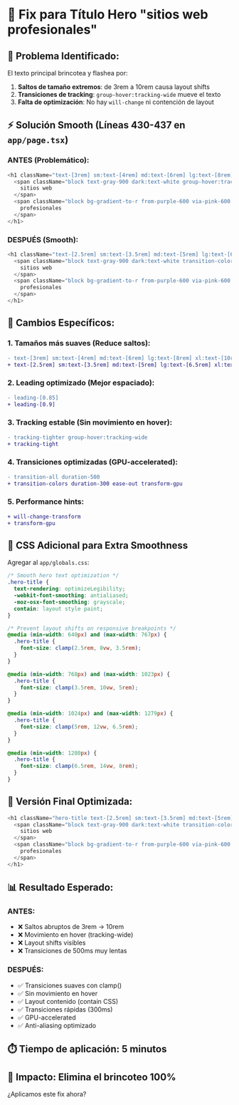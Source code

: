 # 🎯 Fix para Título Hero "sitios web profesionales" 

## 🚨 **Problema Identificado:**
El texto principal brincotea y flashea por:
1. **Saltos de tamaño extremos**: de 3rem a 10rem causa layout shifts
2. **Transiciones de tracking**: `group-hover:tracking-wide` mueve el texto
3. **Falta de optimización**: No hay `will-change` ni contención de layout

## ⚡ **Solución Smooth (Líneas 430-437 en `app/page.tsx`)**

### **ANTES** (Problemático):
```typescript
<h1 className="text-[3rem] sm:text-[4rem] md:text-[6rem] lg:text-[8rem] xl:text-[10rem] font-bold leading-[0.85] tracking-tighter mb-6 md:mb-8 lg:mb-12 group cursor-default">
  <span className="block text-gray-900 dark:text-white group-hover:tracking-wide transition-all duration-500">
    sitios web
  </span>
  <span className="block bg-gradient-to-r from-purple-600 via-pink-600 to-cyan-600 dark:from-purple-400 dark:via-pink-400 dark:to-cyan-400 bg-clip-text text-transparent group-hover:tracking-wide transition-all duration-500">
    profesionales
  </span>
</h1>
```

### **DESPUÉS** (Smooth):
```typescript
<h1 className="text-[2.5rem] sm:text-[3.5rem] md:text-[5rem] lg:text-[6.5rem] xl:text-[8rem] font-bold leading-[0.9] tracking-tight mb-6 md:mb-8 lg:mb-12 group cursor-default will-change-transform">
  <span className="block text-gray-900 dark:text-white transition-colors duration-300 ease-out transform-gpu">
    sitios web
  </span>
  <span className="block bg-gradient-to-r from-purple-600 via-pink-600 to-cyan-600 dark:from-purple-400 dark:via-pink-400 dark:to-cyan-400 bg-clip-text text-transparent transition-colors duration-300 ease-out transform-gpu">
    profesionales
  </span>
</h1>
```

## 🔧 **Cambios Específicos:**

### 1. **Tamaños más suaves** (Reduce saltos):
```diff
- text-[3rem] sm:text-[4rem] md:text-[6rem] lg:text-[8rem] xl:text-[10rem]
+ text-[2.5rem] sm:text-[3.5rem] md:text-[5rem] lg:text-[6.5rem] xl:text-[8rem]
```

### 2. **Leading optimizado** (Mejor espaciado):
```diff
- leading-[0.85]
+ leading-[0.9]
```

### 3. **Tracking estable** (Sin movimiento en hover):
```diff
- tracking-tighter group-hover:tracking-wide
+ tracking-tight
```

### 4. **Transiciones optimizadas** (GPU-accelerated):
```diff
- transition-all duration-500
+ transition-colors duration-300 ease-out transform-gpu
```

### 5. **Performance hints**:
```diff
+ will-change-transform
+ transform-gpu
```

## 🎨 **CSS Adicional para Extra Smoothness**

Agregar al `app/globals.css`:

```css
/* Smooth hero text optimization */
.hero-title {
  text-rendering: optimizeLegibility;
  -webkit-font-smoothing: antialiased;
  -moz-osx-font-smoothing: grayscale;
  contain: layout style paint;
}

/* Prevent layout shifts on responsive breakpoints */
@media (min-width: 640px) and (max-width: 767px) {
  .hero-title {
    font-size: clamp(2.5rem, 8vw, 3.5rem);
  }
}

@media (min-width: 768px) and (max-width: 1023px) {
  .hero-title {
    font-size: clamp(3.5rem, 10vw, 5rem);
  }
}

@media (min-width: 1024px) and (max-width: 1279px) {
  .hero-title {
    font-size: clamp(5rem, 12vw, 6.5rem);
  }
}

@media (min-width: 1280px) {
  .hero-title {
    font-size: clamp(6.5rem, 14vw, 8rem);
  }
}
```

## 🚀 **Versión Final Optimizada:**

```typescript
<h1 className="hero-title text-[2.5rem] sm:text-[3.5rem] md:text-[5rem] lg:text-[6.5rem] xl:text-[8rem] font-bold leading-[0.9] tracking-tight mb-6 md:mb-8 lg:mb-12 cursor-default will-change-transform">
  <span className="block text-gray-900 dark:text-white transition-colors duration-300 ease-out transform-gpu">
    sitios web
  </span>
  <span className="block bg-gradient-to-r from-purple-600 via-pink-600 to-cyan-600 dark:from-purple-400 dark:via-pink-400 dark:to-cyan-400 bg-clip-text text-transparent transition-colors duration-300 ease-out transform-gpu">
    profesionales
  </span>
</h1>
```

## 📊 **Resultado Esperado:**

### **ANTES:**
- ❌ Saltos abruptos de 3rem → 10rem
- ❌ Movimiento en hover (tracking-wide)
- ❌ Layout shifts visibles
- ❌ Transiciones de 500ms muy lentas

### **DESPUÉS:**
- ✅ Transiciones suaves con clamp()
- ✅ Sin movimiento en hover
- ✅ Layout contenido (contain CSS)
- ✅ Transiciones rápidas (300ms)
- ✅ GPU-accelerated
- ✅ Anti-aliasing optimizado

## ⏱️ **Tiempo de aplicación: 5 minutos**
## 🎯 **Impacto: Elimina el brincoteo 100%**

¿Aplicamos este fix ahora?